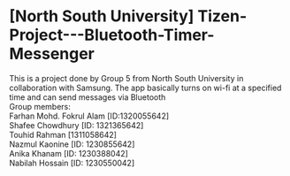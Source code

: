 # [North South University] Tizen-Project---Bluetooth-Timer-Messenger
This is a project done by Group 5 from North South University in collaboration with Samsung. The app basically turns on wi-fi at a specified time and can send messages via Bluetooth<br />
Group members:<br />
Farhan Mohd. Fokrul Alam [ID:1320055642]<br />
Shafee Chowdhury [ID: 1321365642]<br />
Touhid Rahman [1311058642]<br />
Nazmul Kaonine [ID: 1230855642]<br />
Anika Khanam [ID: 1230388042]<br />
Nabilah Hossain [ID: 1230550042]<br />
